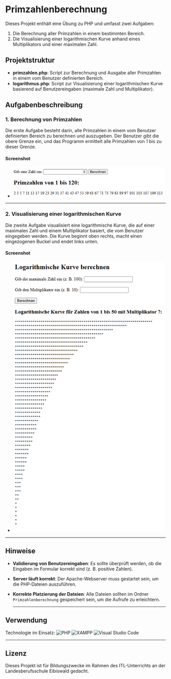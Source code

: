 # Primzahlenberechnung

Dieses Projekt enthält eine Übung zu PHP und umfasst zwei Aufgaben:
1. Die Berechnung aller Primzahlen in einem bestimmten Bereich.
2. Die Visualisierung einer logarithmischen Kurve anhand eines Multiplikators und einer maximalen Zahl.

## Projektstruktur
- **primzahlen.php**: Script zur Berechnung und Ausgabe aller Primzahlen in einem vom Benutzer definierten Bereich.
- **logarithmus.php**: Script zur Visualisierung einer logarithmischen Kurve basierend auf Benutzereingaben (maximale Zahl und Multiplikator).

## Aufgabenbeschreibung

### 1. Berechnung von Primzahlen
Die erste Aufgabe besteht darin, alle Primzahlen in einem vom Benutzer definierten Bereich zu berechnen und auszugeben. Der Benutzer gibt die obere Grenze ein, und das Programm ermittelt alle Primzahlen von 1 bis zu dieser Grenze.

#### Screenshot
- ![Primzahlen](https://github.com/dino-2602/Primzahlenberechnung/blob/main/Primzahlen_%26_Logarithmus/screenshots/Primzahlenberechnung.png)

---

### 2. Visualisierung einer logarithmischen Kurve
Die zweite Aufgabe visualisiert eine logarithmische Kurve, die auf einer maximalen Zahl und einem Multiplikator basiert, die vom Benutzer eingegeben werden. Die Kurve beginnt oben rechts, macht einen eingezogenen Buckel und endet links unten.

#### Screenshot
- ![Logarithmische Kurve](https://github.com/dino-2602/Primzahlenberechnung/blob/main/Primzahlen_%26_Logarithmus/screenshots/Logarithmische%20Kurve%20berechnen.png)

---

## Hinweise
- **Validierung von Benutzereingaben**: Es sollte überprüft werden, ob die Eingaben im Formular korrekt sind (z. B. positive Zahlen).
- **Server läuft korrekt**: Der Apache-Webserver muss gestartet sein, um die PHP-Dateien auszuführen.
- **Korrekte Platzierung der Dateien**: Alle Dateien sollten im Ordner `Primzahlenberechnung` gespeichert sein, um die Aufrufe zu erleichtern.
  
  ---
  
## Verwendung
Technologie im Einsatz:
![PHP](https://img.shields.io/badge/PHP-%23777BB4.svg?&style=for-the-badge&logo=php&logoColor=white)
![XAMPP](https://img.shields.io/badge/XAMPP-FB7A24?style=for-the-badge&logo=xampp&logoColor=white)
![Visual Studio Code](https://img.shields.io/badge/VS%20Code-0078D4?style=for-the-badge&logo=visual-studio-code&logoColor=white)

---

## Lizenz
Dieses Projekt ist für Bildungszwecke im Rahmen des ITL-Unterrichts an der Landesberufsschule Eibiswald gedacht.
